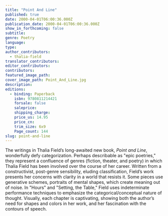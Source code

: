 ```yaml
---
title: "Point And Line"
published: true
date: 2000-04-01T06:00:36.000Z
publication_date: 2000-04-01T06:00:36.000Z
show_in_forthcoming: false
subtitle:
genre: Poetry
language:
type:
author_contributors:
  - thalia-field
translator_contributors:
editor_contributors:
contributors:
featured_image_path:
cover_image_path: Point_And_Line.jpg
description:
editions:
  - binding: Paperback
    isbn: 9780811214421
    forsale: false
    saleprice:
    shipping_charge:
    price_us: 14.95
    price_cn:
    trim_size: 6x9
    Page_count: 144
slug: point-and-line
---
```


The writings in Thalia Field’s long-awaited new book, _Point and Line_, wonderfully defy categorization. Perhaps describable as "epic poetries," they represent a confluence of genres (fiction, theater, and poetry) in which Thalia Field has been involved over the course of her career. Written from a constructivist, post-genre sensibility, eluding classification, Field’s work presents her concerns with clarity in a world that resists it. Some pieces use generative schemes, portraits of mental shapes, which create meaning out of noise. In "Hours" and "Setting, the Table," Field uses indeterminate performance techniques to emphasize the categorical/conceptual nature of thought. Visually, each chapter is captivating, showing both the author’s need for shapes and colors in her work, and her fascination with the contours of speech.

